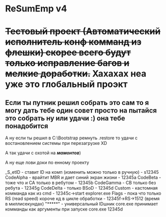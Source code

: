 # ReSumEmp v4

# ~~Тестовый проект (Автоматический исполнитель конф комманд из флешки) скорее всего будут только исправление багов и мелкие доработки.~~ Хахахах неа уже это глобальный проэкт

## Если ты путник решил собрать это сам то я могу дать тебе один совет просто на пытайся это собрать ну или удачи :) она тебе понадобится

А ну если ты решил в C:\Bootstrap ремнуть .restore то удачи с востановлением системы при перезагрузке XD

А так удачи с охотой на **_мамонтов_**)

А ну еще лови доки по енному проекту

_S_etID - ставит ID на комп (изменить можно только в ручную) - s12345
CodeAlpha - врайтит MBR и дает синий экран жизни - 12345a
CodeBeta - тоже что и CA только в ребутом - 12345b
CodeGamma - CB только без ребута - 12345g
CodeDelta - только BSoD - 12345d
Custom - кастомная комманда как из cmd - 12345c->start explorer.exe
Flags - пока что только RS (read speed) короче кд в цикле обработки - 12345f->RS->1512 (время в миллисекундах)
"*****" - универсальный IDшник
core.exe принимает комманды как аргументы при запуске core.exe 12345d
